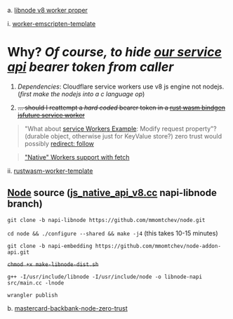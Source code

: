 a. [libnode v8 worker proper](https://github.com/nodejs/node/issues/23265#issuecomment-1236078047)

i. [worker-emscripten-template](https://github.com/cloudflare/worker-emscripten-template/blob/master/webpack.config.js)

# Why? *Of course, to hide [our service api](https://developer.mastercard.com/product/location-intelligence#resources) bearer token from caller*

1. *Dependencies*: Cloudflare service workers use v8 js engine not nodejs. (*first make the nodejs into a c language op*)

2. ~~... should I reattempt a *hard coded* bearer token in a [rust wasm bindgen jsfuture service worker](https://github.com/NickCarducci/mastercard-backbank/blob/maintenance/lib.rs)~~

> "What about [service Workers Example](https://community.cloudflare.com/t/how-to-call-api-using-cloudflare/408641): Modify request property"? (durable object, otherwise just for KeyValue store?) zero trust would possibly [redirect: follow](https://community.cloudflare.com/t/ip-address-of-cloudflare-pages/380083/9)

> ["Native" Workers support with fetch](https://blog.cloudflare.com/workers-rust-sdk/)

ii. [rustwasm-worker-template](https://github.com/cloudflare/rustwasm-worker-template)

## [Node](https://github.com/nodejs/node/blob/main/BUILDING.md#building-nodejs-on-supported-platforms) source ([js_native_api_v8.cc](https://github.com/mmomtchev/node/blob/napi-libnode/src/js_native_api_v8.cc) napi-libnode branch)

`git clone -b napi-libnode https://github.com/mmomtchev/node.git`

`cd node && ./configure --shared && make -j4` (this takes 10-15 minutes)

`git clone -b napi-embedding https://github.com/mmomtchev/node-addon-api.git`

~~`chmod +x make-libnode-dist.sh`~~

`g++ -I/usr/include/libnode -I/usr/include/node -o libnode-napi src/main.cc -lnode`

`wrangler publish`

b. [mastercard-backbank-node-zero-trust](https://github.com/NickCarducci/mastercard-backbank-node-zero-trust)

